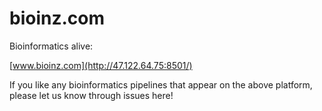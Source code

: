 # bioinz.com
Bioinformatics alive:

[www.bioinz.com](http://47.122.64.75:8501/)

If you like any bioinformatics pipelines that appear on the above platform, please let us know through issues here!
